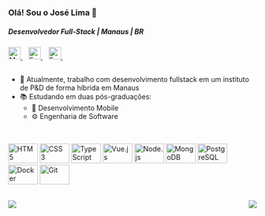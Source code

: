 ### Olá! Sou o José Lima 👋

##### Desenvolvedor Full-Stack | Manaus | BR

<p>
  <a href="https://www.linkedin.com/in/jose-kenosis/">
    <img height="25px" alt="My Likedin" src="https://img.shields.io/badge/LinkedIn-0077B5?style=for-the-badge&logo=linkedin&logoColor=white"/>
  </a>&nbsp;&nbsp;
  <a href="mailto:josekenosis@gmail.com">
    <img height="25px" alt= "E-mail" src="https://img.shields.io/badge/Gmail-D14836?style=for-the-badge&logo=gmail&logoColor=white"/>        
  </a>&nbsp;&nbsp;
  <a href="https://www.instagram.com/josekenosis">
    <img height="25px" alt= "E-mail" src="https://img.shields.io/badge/Instagram-E4405F?style=for-the-badge&logo=instagram&logoColor=white"/>        
  </a>&nbsp;&nbsp;
</p>

##

- 🔭 Atualmente, trabalho com desenvolvimento fullstack em um instituto de P&D de forma híbrida em Manaus
- 📚 Estudando em duas pós-graduações:
    - 📱 Desenvolvimento Mobile
    - ⚙️ Engenharia de Software

##

<div style="display: inline_block"><br>
  <img title="HTM 5" src="https://cdn.jsdelivr.net/gh/devicons/devicon/icons/html5/html5-original.svg" height="40" width="60"/>
  <img title="CSS 3" src="https://cdn.jsdelivr.net/gh/devicons/devicon/icons/css3/css3-original.svg" height="40" width="60"/>
  <img title="TypeScript" src="https://cdn.jsdelivr.net/gh/devicons/devicon/icons/typescript/typescript-original.svg" height="40" width="60"/>
  <img title="Vue.js" src="https://cdn.jsdelivr.net/gh/devicons/devicon/icons/vuejs/vuejs-original.svg" height="40" width="60"/>
  <img title="Node.js" src="https://cdn.jsdelivr.net/gh/devicons/devicon/icons/nodejs/nodejs-original.svg" height="40" width="60"/>
  <img title="MongoDB" src="https://cdn.jsdelivr.net/gh/devicons/devicon/icons/mongodb/mongodb-original.svg" height="40" width="60"/>
  <img title="PostgreSQL" src="https://cdn.jsdelivr.net/gh/devicons/devicon/icons/postgresql/postgresql-original.svg" height="40" width="60"/>
  <img title="Docker" src="https://cdn.jsdelivr.net/gh/devicons/devicon/icons/docker/docker-original.svg" height="40" width="60"/>
  <img title="Git" src="https://cdn.jsdelivr.net/gh/devicons/devicon/icons/git/git-original.svg" height="40" width="60"/>      
</div>   

##

<img align="left"  src="https://github-readme-stats.vercel.app/api?username=josekenosis&show_icons=true&theme=dracula&include_all_commits=true&count_private=true"/>

<p align="right" height="200px">
  <img src="https://github-readme-stats.vercel.app/api/top-langs/?username=josekenosis&exclude_repo=github-readme-stats,josekenosis.github.io&langs_count=10&layout=compact&theme=rose_pine&hide_border=true" />
</p>
  
##
          
          
          
          
          
